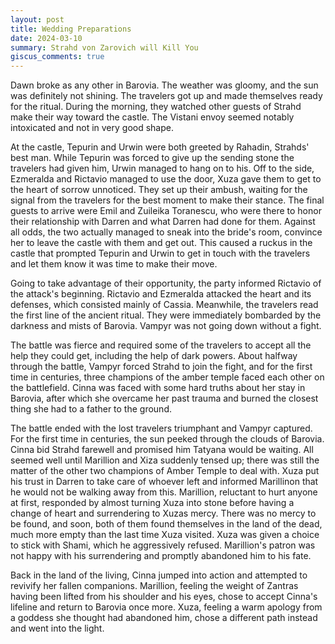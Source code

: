 ```yaml
---
layout: post
title: Wedding Preparations
date: 2024-03-10
summary: Strahd von Zarovich will Kill You
giscus_comments: true
---
```


Dawn broke as any other in Barovia. The weather was gloomy, and the sun was definitely not shining. The travelers got up and made themselves ready for the ritual. During the morning, they watched other guests of Strahd make their way toward the castle. The Vistani envoy seemed notably intoxicated and not in very good shape.

At the castle, Tepurin and Urwin were both greeted by Rahadin, Strahds' best man. While Tepurin was forced to give up the sending stone the travelers had given him, Urwin managed to hang on to his. Off to the side, Ezmeralda and Rictavio managed to use the door, Xuza gave them to get to the heart of sorrow unnoticed. They set up their ambush, waiting for the signal from the travelers for the best moment to make their stance. The final guests to arrive were Emil and Zuileika Toranescu, who were there to honor their relationship with Darren and what Darren had done for them. Against all odds, the two actually managed to sneak into the bride's room, convince her to leave the castle with them and get out. This caused a ruckus in the castle that prompted Tepurin and Urwin to get in touch with the travelers and let them know it was time to make their move.

Going to take advantage of their opportunity, the party informed Rictavio of the attack's beginning. Rictavio and Ezmeralda attacked the heart and its defenses, which consisted mainly of Cassia. Meanwhile, the travelers read the first line of the ancient ritual. They were immediately bombarded by the darkness and mists of Barovia. Vampyr was not going down without a fight.

The battle was fierce and required some of the travelers to accept all the help they could get, including the help of dark powers. About halfway through the battle, Vampyr forced Strahd to join the fight, and for the first time in centuries, three champions of the amber temple faced each other on the battlefield. Cinna was faced with some hard truths about her stay in Barovia, after which she overcame her past trauma and burned the closest thing she had to a father to the ground.

The battle ended with the lost travelers triumphant and Vampyr captured. For the first time in centuries, the sun peeked through the clouds of Barovia. Cinna bid Strahd farewell and promised him Tatyana would be waiting. All seemed well until Marillion and Xiza suddenly tensed up; there was still the matter of the other two champions of Amber Temple to deal with. Xuza put his trust in Darren to take care of whoever left and informed Marillinon that he would not be walking away from this. Marillion, reluctant to hurt anyone at first, responded by almost turning Xuza into stone before having a change of heart and surrendering to Xuzas mercy. There was no mercy to be found, and soon, both of them found themselves in the land of the dead, much more empty than the last time Xuza visited. Xuza was given a choice to stick with Shami, which he aggressively refused. Marillion's patron was not happy with his surrendering and promptly abandoned him to his fate.

Back in the land of the living, Cinna jumped into action and attempted to revivify her fallen companions. Marillion, feeling the weight of Zantras having been lifted from his shoulder and his eyes, chose to accept Cinna's lifeline and return to Barovia once more. Xuza, feeling a warm apology from a goddess she thought had abandoned him, chose a different path instead and went into the light.

